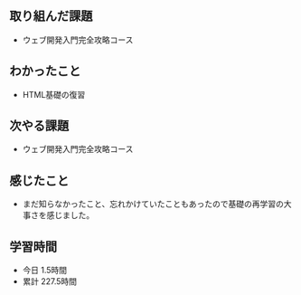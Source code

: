 ## 取り組んだ課題
- ウェブ開発入門完全攻略コース
## わかったこと
- HTML基礎の復習
## 次やる課題
- ウェブ開発入門完全攻略コース
## 感じたこと
- まだ知らなかったこと、忘れかけていたこともあったので基礎の再学習の大事さを感じました。
## 学習時間
- 今日 1.5時間
- 累計 227.5時間
